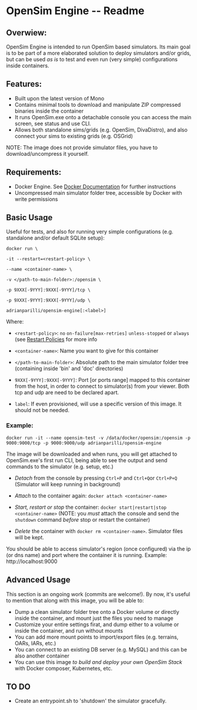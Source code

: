 # OpenSim Engine -- Readme

## Overwiew:
OpenSim Engine is intended to run OpenSim based simulators. Its main goal is to be part of a more elaborated solution to deploy simulators and/or grids, but can be used *as is* to test and even run (very simple) configurations inside containers.

## Features:
- Built upon the latest version of Mono
- Contains minimal tools to download and manipulate ZIP compressed binaries inside the container
- It runs OpenSim.exe onto a detachable console you can access the main screen, see status and use CLI.
- Allows both standalone sims/grids (e.g. OpenSim, DivaDistro), and also connect your sims to existing grids (e.g. OSGrid)

NOTE: The image does not provide simulator files, you have to download/uncompress it yourself.

## Requirements:
- Docker Engine. See [Docker Documentation](https://docs.docker.com/get-docker/) for further instructions
- Uncompressed main simulator folder tree, accessible by Docker with write permissions

## Basic Usage
Useful for tests, and also for running very simple configurations (e.g. standalone and/or default SQLite setup):

`docker run \`

`-it --restart=<restart-policy> \`

`--name <container-name> \`

`-v </path-to-main-folder>:/opensim \`

`-p 9XXX[-9YYY]:9XXX[-9YYY]/tcp \`

`-p 9XXX[-9YYY]:9XXX[-9YYY]/udp \`

`adrianparilli/opensim-engine[:<label>]`

Where:
- `<restart-policy>`: `no` `on-failure[max-retries]` `unless-stopped` or `always` (see [Restart Policies](https://docs.docker.com/engine/reference/commandline/run/#restart-policies---restart) for more info

- `<container-name>`: Name you want to give for this container

- `</path-to-main-folder>`: Absolute path to the main simulator folder tree (containing inside 'bin' and 'doc' directories)

- `9XXX[-9YYY]:9XXX[-9YYY]`: Port [or ports range] mapped to this container from the host, in order to connect to simulator(s) from your viewer. Both tcp and udp are need to be declared apart.

- `label`: If even provisioned, will use a specific version of this image. It should not be needed.

### Example:

`docker run -it --name opensim-test -v /data/docker/opensim:/opensim -p 9000:9000/tcp -p 9000:9000/udp adrianparilli/opensim-engine`

The image will be downloaded and when runs, you will get attached to OpenSim.exe's first run CLI, being able to see the output and send commands to the simulator (e.g. setup, etc.)

- *Detach* from the console by pressing `Ctrl+P` and `Ctrl+Q`or `Ctrl+P+Q` (Simulator will keep running in background)

- *Attach* to the container again: `docker attach <container-name>`

- *Start, restart or stop* the container: `docker start|restart|stop <container-name>` (NOTE: you *must* attach the console and send the `shutdown` command *before* stop or restart the container)

- *Delete* the container with `docker rm <container-name>`. Simulator files will be kept.

You should be able to access simulator's region (once configured) via the ip (or dns name) and port where the container it is running. Example: http://localhost:9000


## Advanced Usage
This section is an ongoing work (commits are welcome!). By now, it's useful to mention that along with this image, you will be able to:

- Dump a clean simulator folder tree onto a Docker volume or directly inside the container, and mount just the files you need to manage
- Customize your entire settings firat, and dump either to a volume or inside the container, and run without mounts
- You can add more mount points to import/export files (e.g. terrains, OARs, IARs, etc.)
- You can connect to an existing DB server (e.g. MySQL) and this can be also another container
- You can use this image *to build and deploy your own OpenSim Stack* with Docker composer, Kubernetes, etc.

## TO DO

- Create an entrypoint.sh to 'shutdown' the simulator gracefully.
